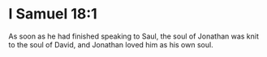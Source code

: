 # I Samuel 18:1

As soon as he had finished speaking to Saul, the soul of Jonathan was knit to the soul of David, and Jonathan loved him as his own soul.
